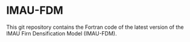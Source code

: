 # IMAU-FDM
This git repository contains the Fortran code of the latest version of the IMAU Firn Densification Model (IMAU-FDM).
